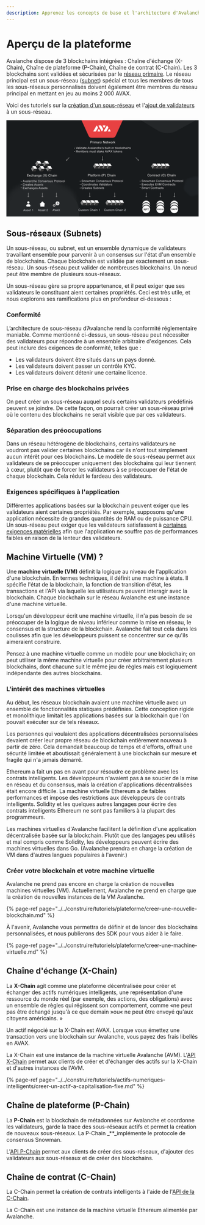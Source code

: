 ```yaml
---
description: Apprenez les concepts de base et l'architecture d'Avalanche
---
```


# Aperçu de la plateforme

Avalanche dispose de 3 blockchains intégrées : Chaîne d'échange \(X-Chain\)**,** Chaîne de plateforme \(P-Chain\), Chaîne de contrat \(C-Chain\)**.** Les 3 blockchains sont validées et sécurisées par le [réseau primaire](http://support.avalabs.org/en/articles/4135650-what-is-the-primary-network). Le réseau principal est un sous-réseau \([subnet](http://support.avalabs.org/en/articles/4064861-what-is-a-subnetwork-subnet)\) spécial et tous les membres de tous les sous-réseaux personnalisés doivent également être membres du réseau principal en mettant en jeu au moins 2 000 AVAX.

Voici des tutoriels sur la [création d'un sous-réseau](../../construire/tutoriels/plateforme/creer-un-sous-reseau-subnet.md) et l'[ajout de validateurs](../../construire/tutoriels/noeuds-et-mise-en-jeu/ajouter-un-validateur.md) à un sous-réseau.

![](../../.gitbook/assets/image%20%281%29.png)

## Sous-réseaux \(Subnets\)

Un sous-réseau, ou subnet, est un ensemble dynamique de validateurs travaillant ensemble pour parvenir à un consensus sur l'état d'un ensemble de blockchains. Chaque blockchain est validée par exactement un sous-réseau. Un sous-réseau peut valider de nombreuses blockchains. Un nœud peut être membre de plusieurs sous-réseaux.

Un sous-réseau gère sa propre appartenance, et il peut exiger que ses validateurs le constituant aient certaines propriétés. Ceci est très utile, et nous explorons ses ramifications plus en profondeur ci-dessous :

### Conformité

L’architecture de sous-réseau d’Avalanche rend la conformité réglementaire maniable. Comme mentionné ci-dessus, un sous-réseau peut nécessiter des validateurs pour répondre à un ensemble arbitraire d'exigences. Cela peut inclure des exigences de conformité, telles que :

* Les validateurs doivent être situés dans un pays donné.
* Les validateurs doivent passer un contrôle KYC.
* Les validateurs doivent détenir une certaine licence.

### Prise en charge des blockchains privées

On peut créer un sous-réseau auquel seuls certains validateurs prédéfinis peuvent se joindre. De cette façon, on pourrait créer un sous-réseau privé où le contenu des blockchains ne serait visible que par ces validateurs.

### Séparation des préoccupations

Dans un réseau hétérogène de blockchains, certains validateurs ne voudront pas valider certaines blockchains car ils n'ont tout simplement aucun intérêt pour ces blockchains. Le modèle de sous-réseau permet aux validateurs de se préoccuper uniquement des blockchains qui leur tiennent à cœur, plutôt que de forcer les validateurs à se préoccuper de l'état de chaque blockchain. Cela réduit le fardeau des validateurs.

### Exigences spécifiques à l'application

Différentes applications basées sur la blockchain peuvent exiger que les validateurs aient certaines propriétés. Par exemple, supposons qu'une application nécessite de grandes quantités de RAM ou de puissance CPU. Un sous-réseau peut exiger que les validateurs satisfassent à [certaines exigences matérielles](http://support.avalabs.org/en/articles/4064879-technical-requirements-for-running-a-validator-node-on-avalanche) afin que l'application ne souffre pas de performances faibles en raison de la lenteur des validateurs.

## Machine Virtuelle \(VM\) ?

Une **machine virtuelle \(VM\)** définit la logique au niveau de l'application d'une blockchain. En termes techniques, il définit une machine à états. Il spécifie l'état de la blockchain, la fonction de transition d'état, les transactions et l'API via laquelle les utilisateurs peuvent interagir avec la blockchain. Chaque blockchain sur le réseau Avalanche est une instance d'une machine virtuelle.

Lorsqu'un développeur écrit une machine virtuelle, il n'a pas besoin de se préoccuper de la logique de niveau inférieur comme la mise en réseau, le consensus et la structure de la blockchain. Avalanche fait tout cela dans les coulisses afin que les développeurs puissent se concentrer sur ce qu'ils aimeraient construire.

Pensez à une machine virtuelle comme un modèle pour une blockchain; on peut utiliser la même machine virtuelle pour créer arbitrairement plusieurs blockchains, dont chacune suit le même jeu de règles mais est logiquement indépendante des autres blockchains.

### L'intérêt des machines virtuelles

Au début, les réseaux blockchain avaient une machine virtuelle avec un ensemble de fonctionnalités statiques prédéfinies. Cette conception rigide et monolithique limitait les applications basées sur la blockchain que l'on pouvait exécuter sur de tels réseaux.

Les personnes qui voulaient des applications décentralisées personnalisées devaient créer leur propre réseau de blockchain entièrement nouveau à partir de zéro. Cela demandait beaucoup de temps et d'efforts, offrait une sécurité limitée et aboutissait généralement à une blockchain sur mesure et fragile qui n'a jamais démarré.

Ethereum a fait un pas en avant pour résoudre ce problème avec les contrats intelligents. Les développeurs n'avaient pas à se soucier de la mise en réseau et du consensus, mais la création d'applications décentralisées était encore difficile. La machine virtuelle Ethereum a de faibles performances et impose des restrictions aux développeurs de contrats intelligents. Solidity et les quelques autres langages pour écrire des contrats intelligents Ethereum ne sont pas familiers à la plupart des programmeurs.

Les machines virtuelles d'Avalanche facilitent la définition d'une application décentralisée basée sur la blockchain. Plutôt que des langages peu utilisés et mal compris comme Solidity, les développeurs peuvent écrire des machines virtuelles dans Go. \(Avalanche prendra en charge la création de VM dans d'autres langues populaires à l'avenir.\)

### Créer votre blockchain et votre machine virtuelle

Avalanche ne prend pas encore en charge la création de nouvelles machines virtuelles \(VM\). Actuellement, Avalanche ne prend en charge que la création de nouvelles instances de la VM Avalanche.

{% page-ref page="../../construire/tutoriels/plateforme/creer-une-nouvelle-blockchain.md" %}

À l'avenir, Avalanche vous permettra de définir et de lancer des blockchains personnalisées, et nous publierons des SDK pour vous aider à le faire.

{% page-ref page="../../construire/tutoriels/plateforme/creer-une-machine-virtuelle.md" %}

## Chaîne d'échange **\(X-Chain\)**

La **X-Chain** agit comme une plateforme décentralisée pour créer et échanger des actifs numériques intelligents, une représentation d'une ressource du monde réel \(par exemple, des actions, des obligations\) avec un ensemble de règles qui régissent son comportement, comme «ne peut pas être échangé jusqu'à ce que demain »ou« ne peut être envoyé qu'aux citoyens américains. »

Un actif négocié sur la X-Chain est AVAX. Lorsque vous émettez une transaction vers une blockchain sur Avalanche, vous payez des frais libellés en AVAX.

La X-Chain est une instance de la machine virtuelle Avalanche \(AVM\). L'[API X-Chain](../../construire/apis/avm-api-x-chain.md) permet aux clients de créer et d'échanger des actifs sur la X-Chain et d'autres instances de l'AVM.

{% page-ref page="../../construire/tutoriels/actifs-numeriques-intelligents/creer-un-actif-a-capitalisation-fixe.md" %}

## Chaîne de plateforme **\(P-Chain\)**

La **P-Chain** est la blockchain de métadonnées sur Avalanche et coordonne les validateurs, garde la trace des sous-réseaux actifs et permet la création de nouveaux sous-réseaux. La P-Chain _\*\*_implémente le protocole de consensus Snowman.

L'[API P-Chain](../../construire/apis/platform-api-p-chain.md) permet aux clients de créer des sous-réseaux, d'ajouter des validateurs aux sous-réseaux et de créer des blockchains.

## Chaîne de contrat \(C-Chain\)

La C-Chain permet la création de contrats intelligents à l'aide de l'[API de la C-Chain](../../construire/apis/evm-api-c-chain.md).

La C-Chain est une instance de la machine virtuelle Ethereum alimentée par Avalanche.

